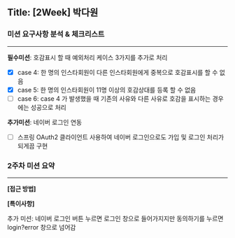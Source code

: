 ## Title: [2Week] 박다원

### 미션 요구사항 분석 & 체크리스트

---
**필수미션**: 호감표시 할 때 예외처리 케이스 3가지를 추가로 처리
- [x] case 4: 한 명의 인스타회원이 다른 인스타회원에게 중복으로 호감표시를 할 수 없음
- [x] case 5: 한 명의 인스타회원이 11명 이상의 호감상대를 등록 할 수 없음
- [ ] case 6: case 4 가 발생했을 때 기존의 사유와 다른 사유로 호감을 표시하는 경우에는 성공으로 처리

**추가미션**: 네이버 로그인 연동
- [ ] 스프링 OAuth2 클라이언트 사용하여 네이버 로그인으로도 가입 및 로그인 처리가 되게끔 구현


### 2주차 미션 요약

---

**[접근 방법]**





**[특이사항]**

추가 미션: 네이버 로그인 버튼 누르면 로그인 창으로 들어가지지만 동의하기를 누르면 login?error 창으로 넘어감 